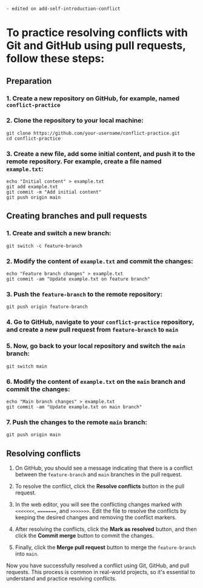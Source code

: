     - edited on add-self-introduction-conflict

# To practice resolving conflicts with Git and GitHub using pull requests, follow these steps:

## Preparation

### 1. Create a new repository on GitHub, for example, named `conflict-practice`

### 2. Clone the repository to your local machine:

```terminal
git clone https://github.com/your-username/conflict-practice.git
cd conflict-practice
```

### 3. Create a new file, add some initial content, and push it to the remote repository. For example, create a file named `example.txt`:

```terminal
echo "Initial content" > example.txt
git add example.txt
git commit -m "Add initial content"
git push origin main
```

## Creating branches and pull requests

### 1. Create and switch a new branch:

```terminal
git switch -c feature-branch
```

### 2. Modify the content of `example.txt` and commit the changes:

```terminal
echo "Feature branch changes" > example.txt
git commit -am "Update example.txt on feature branch"
```

### 3. Push the `feature-branch` to the remote repository:

```terminal
git push origin feature-branch
```

### 4. Go to GitHub, navigate to your `conflict-practice` repository, and create a new pull request from `feature-branch` to `main`

### 5. Now, go back to your local repository and switch the `main` branch:

```terminal
git switch main
```

### 6. Modify the content of `example.txt` on the `main` branch and commit the changes:

```terminal
echo "Main branch changes" > example.txt
git commit -am "Update example.txt on main branch"
```

### 7. Push the changes to the remote `main` branch:

```terminal
git push origin main
```

## Resolving conflicts

1. On GitHub, you should see a message indicating that there is a conflict between the `feature-branch` and `main` branches in the pull request.

2. To resolve the conflict, click the **Resolve conflicts** button in the pull request.

3. In the web editor, you will see the conflicting changes marked with `<<<<<<<`, `=======`, and `>>>>>>>`. Edit the file to resolve the conflicts by keeping the desired changes and removing the conflict markers.

4. After resolving the conflicts, click the **Mark as resolved** button, and then click the **Commit merge** button to commit the changes.

5. Finally, click the **Merge pull request** button to merge the `feature-branch` into `main`.

Now you have successfully resolved a conflict using Git, GitHub, and pull requests. This process is common in real-world projects, so it's essential to understand and practice resolving conflicts.
